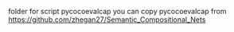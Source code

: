 folder for script pycocoevalcap
you can copy pycocoevalcap from https://github.com/zhegan27/Semantic_Compositional_Nets
